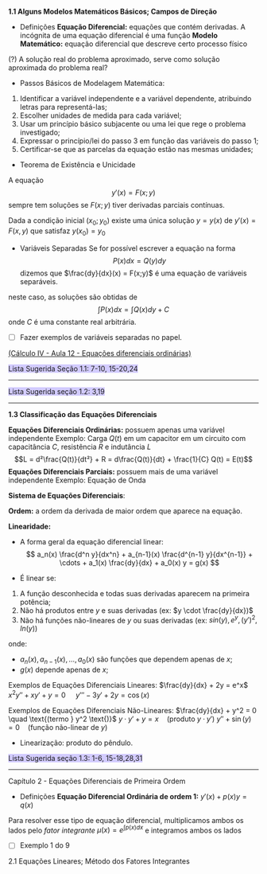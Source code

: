 **1.1 Alguns Modelos Matemáticos Básicos; Campos de Direção**

* Definições
	**Equação Diferencial:** equações que contém derivadas. A incógnita de uma equação diferencial é uma função
	**Modelo Matemático:** equação diferencial que descreve certo processo físico

(?) A solução real do problema aproximado, serve como solução aproximada do problema real?

* Passos Básicos de Modelagem Matemática:
1. Identificar a variável independente e a variável dependente, atribuindo letras para representá-las;
2. Escolher unidades de medida para cada variável;
3. Usar um princípio básico subjacente ou uma lei que rege o problema investigado;
4. Expressar o princípio/lei do passo 3 em função das variáveis do passo 1;
5. Certificar-se que as parcelas da equação estão nas mesmas unidades;

* Teorema de Existência e Unicidade

A equação 
$$y'(x)=F(x;y)$$
sempre tem soluções se $F(x;y)$ tiver derivadas parciais contínuas.

Dada a condição inicial $(x_{0};y_{0})$ existe uma única solução $y = y(x)$ de $y'(x) = F(x,y)$ que satisfaz $y(x_{0})=y_{0}$ 

* Variáveis Separadas 
Se for possível escrever a equação na forma 
$$P(x)dx = Q(y)dy$$
dizemos que $\frac{dy}{dx}(x) = F(x;y)$  é uma equação de variáveis separáveis. 

neste caso, as soluções são obtidas de $$\int P(x)dx = \int Q(x)dy + C$$
onde $C$ é uma constante real arbitrária.

- [ ] Fazer exemplos de variáveis separadas no papel.

[(Cálculo IV - Aula 12 - Equações diferenciais ordinárias)](https://youtu.be/mH6GQOtC-KE?si=yItV5juZ6N2R9ZWK)

<span style="background:#d2cbff">Lista Sugerida Seção 1.1: 7-10, 15-20,24</span>

----
<span style="background:#d2cbff">Lista Sugerida seção 1.2: 3,19</span>

---
**1.3 Classificação das Equações Diferenciais**

**Equações Diferenciais Ordinárias:** possuem apenas uma variável independente 
Exemplo: Carga $Q(t)$ em um capacitor em um circuito com capacitância $C$, resistência $R$ e indutância $L$
$$L = d²\frac{Q(t)}{dt²} + R = d\frac{Q(t)}{dt} + \frac{1}{C} Q(t) = E(t)$$
**Equações Diferenciais Parciais:** possuem mais de uma variável independente
Exemplo: Equação de Onda

**Sistema de Equações Diferenciais**:

**Ordem:** a ordem da derivada de maior ordem que aparece na equação.

**Linearidade:** 

* A forma geral da equação diferencial linear:
$$
a_n(x) \frac{d^n y}{dx^n} + a_{n-1}(x) \frac{d^{n-1} y}{dx^{n-1}} + \cdots + a_1(x) \frac{dy}{dx} + a_0(x) y = g(x)
$$

* É linear se:
1. A função desconhecida e todas suas derivadas aparecem na primeira potência;
2. Não há produtos entre $y$ e suas derivadas (ex: $y \cdot \frac{dy}{dx})$
3. Não há funções não-lineares de $y$ ou suas derivadas (ex: $sin(y), e^y, (y')^2, ln(y)$)

onde:
- $a_n(x), a_{n-1}(x), \dots, a_0(x)$ são funções que dependem apenas de $x$;
- $g(x)$ depende apenas de $x$;

Exemplos de Equações Diferenciais Lineares:
$\frac{dy}{dx} + 2y = e^x$
$x^2y'' + xy' + y = 0 \quad$
$y''' - 3y' + 2y = \cos(x)$

Exemplos de Equações Diferenciais Não-Lineares:
$\frac{dy}{dx} + y^2 = 0 \quad \text{(termo } y^2 \text{)}$
$y \cdot y' + y = x \quad \text{(produto } y \cdot y' \text{)}$
$y'' + \sin(y) = 0 \quad \text{(função não-linear de } y \text{)}$

* Linearização: produto do pêndulo.

<span style="background:#d2cbff">Lista Sugerida seção 1.3: 1-6, 15-18,28,31</span>

---
Capítulo 2 - Equações Diferenciais de Primeira Ordem

* Definições
**Equação Diferencial Ordinária de ordem 1:** $y'(x)+p(x)y = q(x)$

Para resolver esse tipo de equação diferencial, multiplicamos ambos os lados pelo *fator integrante* $\mu(x) = e^{\int p(x)  dx}$ e integramos ambos os lados

- [ ] Exemplo 1 do 9

2.1 Equações Lineares; Método dos Fatores Integrantes
